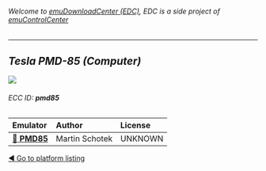 ###### Welcome to [emuDownloadCenter (EDC)](https://github.com/PhoenixInteractiveNL/emuDownloadCenter/wiki/), EDC is a side project of [emuControlCenter](https://github.com/PhoenixInteractiveNL/emuControlCenter/wiki/)
***
## _Tesla PMD-85 (Computer)_
![](https://raw.githubusercontent.com/wiki/PhoenixInteractiveNL/emuDownloadCenter/images_platform/ecc_pmd85_teaser.png)
###### ECC ID: **pmd85**

| Emulator   | Author      | License     |
|:-----------|:------------|:------------|
| [:file_folder: **PMD85**](https://github.com/PhoenixInteractiveNL/emuDownloadCenter/wiki/Emulator-pmd85#menu) | Martin Schotek | UNKNOWN |

[:arrow_backward: Go to platform listing](https://github.com/PhoenixInteractiveNL/emuDownloadCenter/wiki/EDC-Platform-List)
